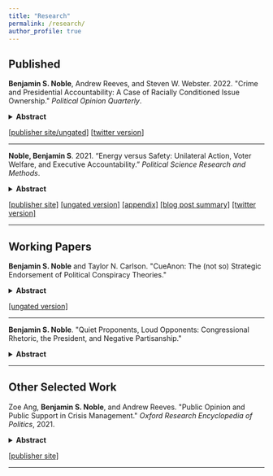 ```yaml
---
title: "Research"
permalink: /research/
author_profile: true
---
```


## Published
**Benjamin S. Noble**, Andrew Reeves, and Steven W. Webster. 2022. "Crime and Presidential Accountability: A Case of Racially Conditioned Issue Ownership." *Political Opinion Quarterly*. 

<details>
  <summary><b>Abstract</b></summary>

Americans are anxious about crime regardless of their actual exposure or risk. Given this pervasive concern, US presidents frequently talk about crime, take actions to address it, and list crime prevention efforts among their top accomplishments. We argue that presidents act this way, in part, because fear of crime translates into lowered presidential approval. However, this penalty is not applied evenly. Given the parties' stances toward crime and the criminal justice system, White Americans punish Democratic presidents (i.e., Clinton and Obama) more severely when they are anxious about crime, while Black Americans are more punitive toward Republican presidents (i.e., Bush and Trump). We examine twenty years of survey data and find evidence consistent with our theory. Our results suggest that the relationship between fear of crime and presidential accountability is conditioned by an individual’s race and the president’s party.

</details>  

[[publisher site/ungated](https://academic.oup.com/poq/advance-article/doi/10.1093/poq/nfab074/6530176?login=true)] [[twitter version](https://twitter.com/benjaminsnoble/status/1494681066845655041?s=20&t=HcmcecRBcMjVmtvceLBTGw)]  

---

**Noble, Benjamin S**. 2021. “Energy versus Safety: Unilateral Action, Voter Welfare, and Executive Accountability.” *Political Science Research and Methods*. 

<details>
  <summary><b>Abstract</b></summary>

Does increasing executive power necessarily decrease accountability? To answer this question, I develop a two-period signaling model comparing voter welfare in two separation-of-powers settings. In one, the executive works with a median legislator to change policy; in the other, the executive chooses between legislation or unilateral action. Both politicians may have preferences that diverge from the voter's, yet I find that increasing executive power may increase accountability and welfare, even in some cases when the legislator is more likely to share the voter's preferences. Unilateral power allows a congruent executive to overcome gridlock, implement the voter's preferred policy, and reveal information about the politicians' types—which can outweigh the risks of a divergent executive wielding power for partisan ends.

</details>  



[[publisher site]](https://www.cambridge.org/core/journals/political-science-research-and-methods/article/energy-versus-safety-unilateral-action-voter-welfare-and-executive-accountability/83154F276FCBB0FC7745284A36CE4FA4) [[ungated version]](/files/papers/EnergySafety_Paper.pdf) [[appendix]](/files/papers/EnergySafety_Appendix.pdf)
[[blog post summary]](/blog/energy-safety-blog) [[twitter version]](https://twitter.com/benjaminsnoble/status/1450147826160349191?s=20)

---

<!-- ## Under Review -->

## Working Papers

**Benjamin S. Noble** and Taylor N. Carlson. "CueAnon: The (not so) Strategic Endorsement of Political Conspiracy Theories."

<details>
  <summary><b>Abstract</b></summary>

Why do politicians endorse conspiracy theories? Where existing research has focused on conspiracy theory belief among the mass public, there is little research into the costs and benefits to candidates who support them. We test two theories: that candidate conspiracy endorsement could provoke negative media coverage and support among voters with low trust in media or that such behavior is counterproductive to candidates’ electoral prospects. Our observational and experimental studies, which focus on candidate support for QAnon, find no positive effects of endorsement. This holds for several subpopulations of interest such as Republicans, conservatives, those with low trust in media, and those with anti-establishment beliefs. Ultimately, we find that if voters support candidates who endorse QAnon, they do so despite the endorsement. Our research complicates popular narratives about conspiracy theories and candidate choice and indicates the importance of causally testing theories about public support for conspiracy theories.
</details>

[[ungated version]](/files/papers/cueanon_noble_carlson.pdf)  

---

**Benjamin S. Noble**. "Quiet Proponents, Loud Opponents: Congressional Rhetoric, the President, and Negative Partisanship."  
<details>
  <summary><b>Abstract</b></summary>

Why do members of Congress talk about the president, and when are they more likely to do so? I argue that legislators invoke the president strategically to expand the scope of conflict and take advantage of negative partisanship, increasing their own support among co-partisan constituents. I hypothesize that lawmakers in the presidential out-party, and especially those who represent homogeneous constituencies comprised of presidential out-partisans, will be more likely to engage in this behavior, leading to a pattern of asymmetric presidentialization. To support my  theory, I present evidence of these patterns in 1.5 million floor speeches given by 1,900 lawmakers between 1981-2016. I also provide behavioral evidence of the polarizing power of presidentialized rhetoric with data from a pilot experiment. I suggest that much of what we think of as nationalization may be better understood as a preoccupation with presidential politics at the mass and elite levels.
</details>

---

## Other Selected Work

Zoe Ang, **Benjamin S. Noble**, and Andrew Reeves. "Public Opinion and Public Support in Crisis Management." *Oxford Research Encyclopedia of Politics*, 2021.

<details>
  <summary><b>Abstract</b></summary>

In times of crisis, citizens look to their leaders for aid and assistance. In the democratic context, the focal figure is likely the chief executive, accountable to the whole of the nation. Focusing specifically on the American president and the incidences of natural hazards, we analyze public opinion and governmental response to these crises. While one might expect such a universal actor to aid each according to their need, new scholarship concerning voter behavior and electoral incentives has found that the president is incentivized to support only a small slice of the electorate. Empowered by federal disaster relief legislation in the 1950s, the president targets electorally profitable voters when disbursing aid or allocating resources to control disaster damage. Voters in those areas respond myopically and tend to vote for the incumbent, whether because they have been economically or emotionally supported. Thus, elites anticipate voter reactions and strategically respond to disasters to mitigate blame or punishment for the event and capitalize on an opportunity for electoral gains.
</details>

<!-- - [ungated version](/files/papers/crisis.pdf)   -->
[[publisher site]](https://oxfordre.com/politics/view/10.1093/acrefore/9780190228637.001.0001/acrefore-9780190228637-e-1544)

---